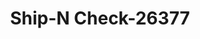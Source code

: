 ---
f_zip-code: 97503
f_state-code: OR
title: Ship-N Check-26377
f_phone: 541-830-5511
f_city-only: White City
f_address: 7551 Crater Lake Highway White City
f_location-unique-id: '26377'
slug: ship-n-check-26377
updated-on: '2024-05-30T13:46:58.046Z'
created-on: '2024-05-30T13:36:59.803Z'
published-on: '2024-05-30T13:54:32.469Z'
f_city-state: cms/city/white-city-or.md
f_company: cms/company/ship-n-check.md
f_state: cms/state/oregon.md
layout: '[payday-loan].html'
tags: payday-loan
---